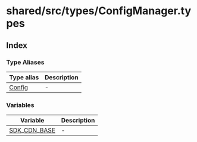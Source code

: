 # shared/src/types/ConfigManager.types

## Index

### Type Aliases

| Type alias | Description |
| ------ | ------ |
| [Config](type-aliases/Config.md) | - |

### Variables

| Variable | Description |
| ------ | ------ |
| [SDK\_CDN\_BASE](variables/sdk-cdn-base.md) | - |

